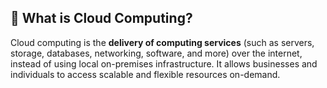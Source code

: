 ## 🔹 What is Cloud Computing? 
Cloud computing is the **delivery of computing services** (such as servers, storage, databases, networking, software, and more) over the internet, instead of using local on-premises infrastructure. It allows businesses and individuals to access scalable and flexible resources on-demand.